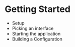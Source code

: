# Getting Started

- Setup
- Picking an interface
- Starting the application
- Building a Configuration